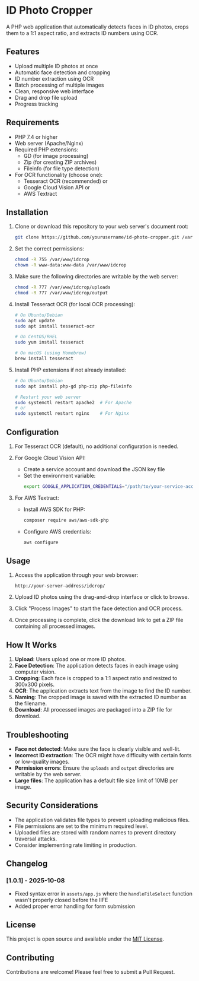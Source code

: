 # ID Photo Cropper

A PHP web application that automatically detects faces in ID photos, crops them to a 1:1 aspect ratio, and extracts ID numbers using OCR.

## Features

- Upload multiple ID photos at once
- Automatic face detection and cropping
- ID number extraction using OCR
- Batch processing of multiple images
- Clean, responsive web interface
- Drag and drop file upload
- Progress tracking

## Requirements

- PHP 7.4 or higher
- Web server (Apache/Nginx)
- Required PHP extensions:
  - GD (for image processing)
  - Zip (for creating ZIP archives)
  - Fileinfo (for file type detection)
- For OCR functionality (choose one):
  - Tesseract OCR (recommended) or
  - Google Cloud Vision API or
  - AWS Textract

## Installation

1. Clone or download this repository to your web server's document root:
   ```bash
   git clone https://github.com/yourusername/id-photo-cropper.git /var/www/idcrop
   ```

2. Set the correct permissions:
   ```bash
   chmod -R 755 /var/www/idcrop
   chown -R www-data:www-data /var/www/idcrop
   ```

3. Make sure the following directories are writable by the web server:
   ```bash
   chmod -R 777 /var/www/idcrop/uploads
   chmod -R 777 /var/www/idcrop/output
   ```

4. Install Tesseract OCR (for local OCR processing):
   ```bash
   # On Ubuntu/Debian
   sudo apt update
   sudo apt install tesseract-ocr
   
   # On CentOS/RHEL
   sudo yum install tesseract
   
   # On macOS (using Homebrew)
   brew install tesseract
   ```

5. Install PHP extensions if not already installed:
   ```bash
   # On Ubuntu/Debian
   sudo apt install php-gd php-zip php-fileinfo
   
   # Restart your web server
   sudo systemctl restart apache2  # For Apache
   # or
   sudo systemctl restart nginx    # For Nginx
   ```

## Configuration

1. For Tesseract OCR (default), no additional configuration is needed.

2. For Google Cloud Vision API:
   - Create a service account and download the JSON key file
   - Set the environment variable:
     ```bash
     export GOOGLE_APPLICATION_CREDENTIALS="/path/to/your-service-account-key.json"
     ```

3. For AWS Textract:
   - Install AWS SDK for PHP:
     ```bash
     composer require aws/aws-sdk-php
     ```
   - Configure AWS credentials:
     ```bash
     aws configure
     ```

## Usage

1. Access the application through your web browser:
   ```
   http://your-server-address/idcrop/
   ```

2. Upload ID photos using the drag-and-drop interface or click to browse.

3. Click "Process Images" to start the face detection and OCR process.

4. Once processing is complete, click the download link to get a ZIP file containing all processed images.

## How It Works

1. **Upload**: Users upload one or more ID photos.
2. **Face Detection**: The application detects faces in each image using computer vision.
3. **Cropping**: Each face is cropped to a 1:1 aspect ratio and resized to 300x300 pixels.
4. **OCR**: The application extracts text from the image to find the ID number.
5. **Naming**: The cropped image is saved with the extracted ID number as the filename.
6. **Download**: All processed images are packaged into a ZIP file for download.

## Troubleshooting

- **Face not detected**: Make sure the face is clearly visible and well-lit.
- **Incorrect ID extraction**: The OCR might have difficulty with certain fonts or low-quality images.
- **Permission errors**: Ensure the `uploads` and `output` directories are writable by the web server.
- **Large files**: The application has a default file size limit of 10MB per image.

## Security Considerations

- The application validates file types to prevent uploading malicious files.
- File permissions are set to the minimum required level.
- Uploaded files are stored with random names to prevent directory traversal attacks.
- Consider implementing rate limiting in production.

## Changelog

### [1.0.1] - 2025-10-08
- Fixed syntax error in `assets/app.js` where the `handleFileSelect` function wasn't properly closed before the IIFE
- Added proper error handling for form submission

## License

This project is open source and available under the [MIT License](LICENSE).

## Contributing

Contributions are welcome! Please feel free to submit a Pull Request.
